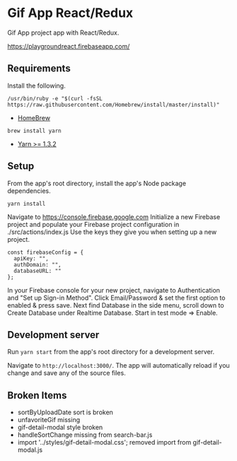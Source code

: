 # Gif App React/Redux

Gif App project app with React/Redux.

<https://playgroundreact.firebaseapp.com/>

## Requirements

Install the following.

```shell
/usr/bin/ruby -e "$(curl -fsSL https://raw.githubusercontent.com/Homebrew/install/master/install)"
```
* [HomeBrew](https://brew.sh/)

```shell
brew install yarn
```
* [Yarn >= 1.3.2](https://yarnpkg.com)

## Setup

From the app's root directory, install the app's Node package dependencies.

```shell
yarn install
```

Navigate to https://console.firebase.google.com
Initialize a new Firebase project and populate your Firebase project configuration in ./src/actions/index.js
Use the keys they give you when setting up a new project.

```shell
const firebaseConfig = {
  apiKey: "",
  authDomain: "",
  databaseURL: ""
};
```

In your Firebase console for your new project, navigate to Authentication and "Set up Sign-in Method". Click Email/Password & set the first option to enabled & press save.
Next find Database in the side menu, scroll down to Create Database under Realtime Database. Start in test mode => Enable.

## Development server

Run `yarn start` from the app's root directory for a development server.

Navigate to `http://localhost:3000/`. The app will automatically reload if you
change and save any of the source files.

## Broken Items
* sortByUploadDate sort is broken
* unfavoriteGif missing
* gif-detail-modal style broken
* handleSortChange missing from search-bar.js
* import '../styles/gif-detail-modal.css'; removed import from gif-detail-modal.js
